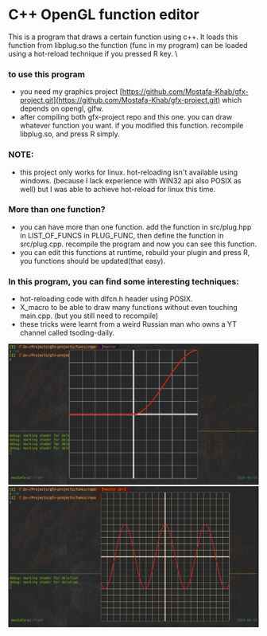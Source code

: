 # C++ OpenGL function editor
This is a program that draws a certain function using c++. It loads this function from libplug.so
the function (func in my program) can be loaded using a hot-reload technique if you pressed R key. \\

### to use this program
- you need my graphics project [https://github.com/Mostafa-Khab/gfx-project.git](https://github.com/Mostafa-Khab/gfx-project.git) which depends on opengl, glfw.
- after compiling both gfx-project repo and this one. you can draw whatever function you want. if you modified this function. recompile libplug.so, and press R simply.

### NOTE:
- this project only works for linux. hot-reloading isn't available using windows. (because I lack experience with WIN32 api also POSIX as well) but I was able to achieve hot-reload for linux this time.

### More than one function?
- you can have more than one function. add the function in src/plug.hpp in LIST_OF_FUNCS in PLUG_FUNC, then
define the function in src/plug.cpp. recompile the program and now you can see this function.
- you can edit this functions at runtime, rebuild your plugin and press R, you functions should be updated(that easy).

### In this program, you can find some interesting techniques:
- hot-reloading code with dlfcn.h header using POSIX.
- X_macro to be able to draw many functions without even touching main.cpp. (but you still need to recompile)
- these tricks were learnt from a weird Russian man who owns a YT channel called tsoding-daily. 


![smooth step function (older version of this program)](imgs/smoothstep.png)
![cosine function](imgs/cosine.png)
